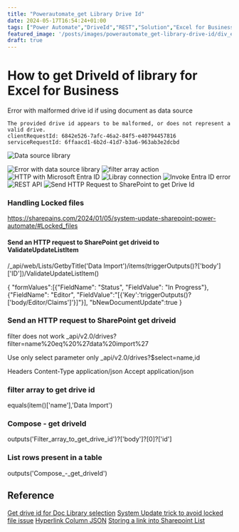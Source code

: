 ```yaml
---
title: "Powerautomate_get Library Drive Id"
date: 2024-05-17T16:54:24+01:00
tags: ["Power Automate","DriveId","REST","Solution","Excel for Business"]
featured_image: '/posts/images/powerautomate_get-library-drive-id/div_email_owa.PNG'
draft: true
---
```


# How to get DriveId of library for Excel for Business

Error with malformed drive id if using document as data source

```dotnetcli
The provided drive id appears to be malformed, or does not represent a valid drive.
clientRequestId: 6842e526-7afc-46a2-84f5-e40794457816
serviceRequestId: 6ffaacd1-6b2d-41d7-b3a6-963ab3e2dcbd
```

![Data source library](../images/powerautomate_get-library-drive-id/DataSourceLibrary.png)

![Error with data source library](../images/powerautomate_get-library-drive-id/errorwithlibrarydatasource.png)
![filter array action](../images/powerautomate_get-library-drive-id/filterarrayaction_name.png)
![HTTP with Microsoft Entra ID](../images/powerautomate_get-library-drive-id/HTTPWithMIcrosoftEntraID.png)
![Libray connection](../images/powerautomate_get-library-drive-id/libraryconnection.png)
![Invoke Entra ID error](../images/powerautomate_get-library-drive-id/InvokeEntraId_error.png)
![REST API](../images/powerautomate_get-library-drive-id/Select_RESTAPI.png.png)
![Send HTTP Request to SharePoint to get Drive Id ](../images/powerautomate_get-library-drive-id/SendHTTPRequestToSharePointToGetDriveId.png)

### Handling Locked files

https://sharepains.com/2024/01/05/system-update-sharepoint-power-automate/#Locked_files

#### Send an HTTP request to SharePoint get driveid to ValidateUpdateListItem
/_api/web/Lists/GetbyTitle('Data Import')/items(triggerOutputs()?['body']['ID'])/ValidateUpdateListItem()

{
"formValues":[{"FieldName": "Status", "FieldValue": "In Progress"},
{"FieldName": "Editor",
 "FieldValue":"[{'Key':'triggerOutputs()?['body/Editor/Claims']'}]"}],
 "bNewDocumentUpdate":true
}

### Send an HTTP request to SharePoint get driveid

filter does not work
_api/v2.0/drives?filter=name%20eq%20%27data%20import%27

Use only select parameter only
_api/v2.0/drives?$select=name,id

Headers
Content-Type application/json
Accept  application/json

### filter array to get drive id

equals(item()['name'],'Data Import')

### Compose - get driveId

outputs('Filter_array_to_get_drive_id')?['body']?[0]?['id']

### List rows present in a table
outputs('Compose_-_get_driveId')


## Reference
[Get drive id for Doc Library selection](https://powerusers.microsoft.com/t5/Building-Flows/Get-drive-id-for-Doc-Library-selection/m-p/857384#M120179)
[System Update trick to avoid locked file issue](https://sharepains.com/2024/01/05/system-update-sharepoint-power-automate/#Locked_files)
[Hyperlink Column JSON](https://tomriha.com/how-to-update-sharepoint-hyperlink-column-in-power-automate/)
[Storing a link into Sharepoint List](https://powerusers.microsoft.com/t5/Building-Flows/Storing-a-link-into-Sharepoint-List-Hyperlink-Column/m-p/1636264#M181989) 